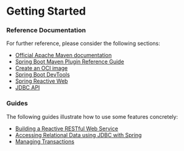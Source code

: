 # Getting Started

### Reference Documentation
For further reference, please consider the following sections:

* [Official Apache Maven documentation](https://maven.apache.org/guides/index.html)
* [Spring Boot Maven Plugin Reference Guide](https://docs.spring.io/spring-boot/docs/2.6.8/maven-plugin/reference/html/)
* [Create an OCI image](https://docs.spring.io/spring-boot/docs/2.6.8/maven-plugin/reference/html/#build-image)
* [Spring Boot DevTools](https://docs.spring.io/spring-boot/docs/2.6.8/reference/htmlsingle/#using.devtools)
* [Spring Reactive Web](https://docs.spring.io/spring-boot/docs/2.6.8/reference/htmlsingle/#web.reactive)
* [JDBC API](https://docs.spring.io/spring-boot/docs/2.6.8/reference/htmlsingle/#data.sql)

### Guides
The following guides illustrate how to use some features concretely:

* [Building a Reactive RESTful Web Service](https://spring.io/guides/gs/reactive-rest-service/)
* [Accessing Relational Data using JDBC with Spring](https://spring.io/guides/gs/relational-data-access/)
* [Managing Transactions](https://spring.io/guides/gs/managing-transactions/)

